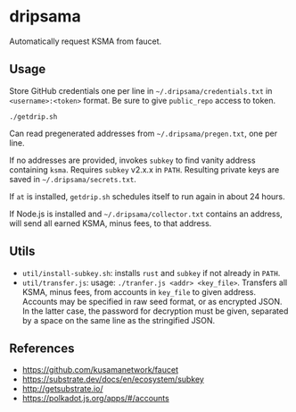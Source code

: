 # dripsama

Automatically request KSMA from faucet.

## Usage

Store GitHub credentials one per line in `~/.dripsama/credentials.txt`
in `<username>:<token>` format. Be sure to give `public_repo` access to token.

`./getdrip.sh`

Can read pregenerated addresses from `~/.dripsama/pregen.txt`, one per line.

If no addresses are provided, invokes `subkey` to find vanity address containing
`ksma`. Requires `subkey` v2.x.x in `PATH`. Resulting private keys are saved in
`~/.dripsama/secrets.txt`.

If `at` is installed, `getdrip.sh` schedules itself to run again in about 24 hours.

If Node.js is installed and `~/.dripsama/collector.txt` contains an address, will
send all earned KSMA, minus fees, to that address.

## Utils

* `util/install-subkey.sh`: installs `rust` and `subkey` if not already in `PATH`.
* `util/transfer.js`: usage: `./tranfer.js <addr> <key_file>`.
  Transfers all KSMA, minus fees, from accounts in `key_file` to given address.
  Accounts may be specified in raw seed format, or as encrypted JSON. In the
  latter case, the password for decryption must be given, separated by a space on
  the same line as the stringified JSON.

## References

* <https://github.com/kusamanetwork/faucet>
* <https://substrate.dev/docs/en/ecosystem/subkey>
* <http://getsubstrate.io/>
* <https://polkadot.js.org/apps/#/accounts>
